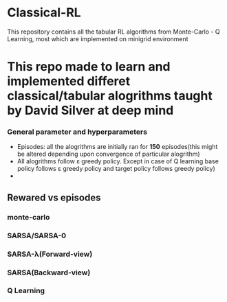 # Classical-RL
This repository contains all the tabular RL algorithms  from Monte-Carlo - Q Learning, most which are implemented on minigrid environment
# This repo made to learn and implemented differet classical/tabular alogrithms taught by David Silver at deep mind
### General parameter and hyperparameters
- Episodes: all the alogrithms are initially ran for **150** episodes(this might be altered depending upon convergence of particular alogrithm)
- All alogrithms follow ε greedy policy. Except in case of Q learning base policy follows ε greedy policy and target policy follows greedy policy)
-
## Rewared vs episodes
### monte-carlo
### SARSA/SARSA-0
### SARSA-λ(Forward-view)
### SARSA(Backward-view)
### Q Learning
